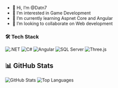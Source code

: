 - 👋 Hi, I’m @Datn7
- 👀 I’m interested in Game Development
- 🌱 I’m currently learning Aspnet Core and Angular
- 💞️ I’m looking to collaborate on Web development

<!---
Datn7/Datn7 is a ✨ special ✨ repository because its `README.md` (this file) appears on your GitHub profile.
You can click the Preview link to take a look at your changes.
--->
### 🛠️ Tech Stack

![.NET](https://img.shields.io/badge/.NET-512BD4?style=flat&logo=dotnet&logoColor=white)
![C#](https://img.shields.io/badge/C%23-239120?style=flat&logo=c-sharp&logoColor=white)
![Angular](https://img.shields.io/badge/Angular-DD0031?style=flat&logo=angular&logoColor=white)
![SQL Server](https://img.shields.io/badge/SQL%20Server-CC2927?style=flat&logo=microsoftsqlserver&logoColor=white)
![Three.js](https://img.shields.io/badge/Three.js-000000?style=flat&logo=three.js&logoColor=white)

## 📊 GitHub Stats

![GitHub Stats](https://github-readme-stats.vercel.app/api?username=your-username&show_icons=true&theme=radical)
![Top Languages](https://github-readme-stats.vercel.app/api/top-langs/?username=your-username&layout=compact&theme=radical)
